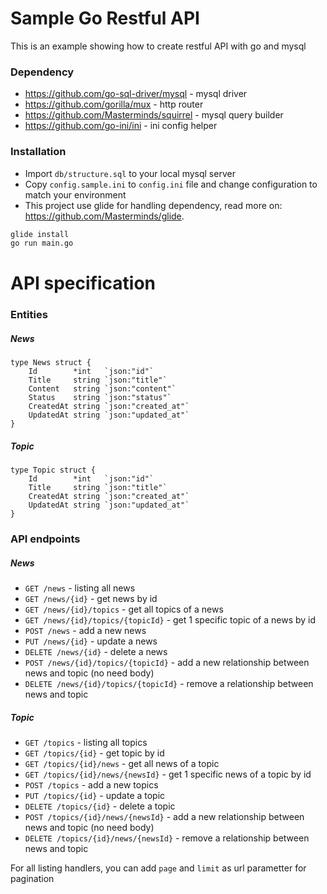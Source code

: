 # Sample Go Restful API
This is an example showing how to create restful API with go and mysql

### Dependency
- <https://github.com/go-sql-driver/mysql> - mysql driver
- <https://github.com/gorilla/mux> - http router
- <https://github.com/Masterminds/squirrel> - mysql query builder
- <https://github.com/go-ini/ini> - ini config helper

### Installation
- Import `db/structure.sql` to your local mysql server
- Copy `config.sample.ini` to `config.ini` file and change configuration to match your environment
- This project use glide for handling dependency, read more on: <https://github.com/Masterminds/glide>.
```bash
glide install
go run main.go
```

# API specification
### Entities

##### News
```
type News struct {
	Id        *int   `json:"id"`
	Title     string `json:"title"`
	Content   string `json:"content"`
	Status    string `json:"status"`
	CreatedAt string `json:"created_at"`
	UpdatedAt string `json:"updated_at"`
}
```

##### Topic
```
type Topic struct {
	Id        *int   `json:"id"`
	Title     string `json:"title"`
	CreatedAt string `json:"created_at"`
	UpdatedAt string `json:"updated_at"`
}
```

### API endpoints

##### News

- `GET /news` - listing all news
- `GET /news/{id}` - get news by id
- `GET /news/{id}/topics` - get all topics of a news
- `GET /news/{id}/topics/{topicId}` - get 1 specific topic of a news by id
- `POST /news` - add a new news
- `PUT /news/{id}` - update a news
- `DELETE /news/{id}` - delete a news
- `POST /news/{id}/topics/{topicId}` - add a new relationship between news and topic (no need body)
- `DELETE /news/{id}/topics/{topicId}` - remove a relationship between news and topic

##### Topic

- `GET /topics` - listing all topics
- `GET /topics/{id}` - get topic by id
- `GET /topics/{id}/news` - get all news of a topic
- `GET /topics/{id}/news/{newsId}` - get 1 specific news of a topic by id
- `POST /topics` - add a new topics
- `PUT /topics/{id}` - update a topic
- `DELETE /topics/{id}` - delete a topic
- `POST /topics/{id}/news/{newsId}` - add a new relationship between news and topic (no need body)
- `DELETE /topics/{id}/news/{newsId}` - remove a relationship between news and topic

For all listing handlers, you can add `page` and `limit` as url parametter for pagination
